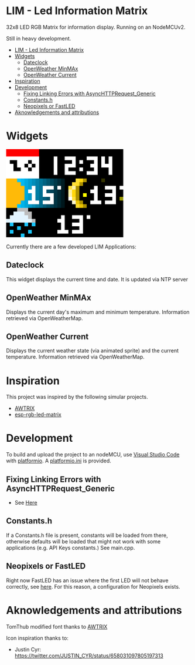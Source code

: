 # LIM - Led Information Matrix
32x8 LED RGB Matrix for information display. Running on an NodeMCUv2.

Still in heavy development.

- [LIM - Led Information Matrix](#lim---led-information-matrix)
- [Widgets](#widgets)
  - [Dateclock](#dateclock)
  - [OpenWeather MinMAx](#openweather-minmax)
  - [OpenWeather Current](#openweather-current)
- [Inspiration](#inspiration)
- [Development](#development)
  - [Fixing Linking Errors with AsyncHTTPRequest_Generic](#fixing-linking-errors-with-asynchttprequest_generic)
  - [Constants.h](#constantsh)
  - [Neopixels or FastLED](#neopixels-or-fastled)
- [Aknowledgements and attributions](#aknowledgements-and-attributions)

# Widgets
![](images/Demo.gif)

Currently there are a few developed LIM Applications:
## Dateclock
This widget displays the current time and date. It is updated via NTP server
## OpenWeather MinMAx
Displays the current day's maximum and minimum temperature. Information retrieved via OpenWeatherMap.
## OpenWeather Current
Displays the current weather state (via animated sprite) and the current temperature. Information retrieved via OpenWeatherMap.

# Inspiration
This project was inspired by the following simular projects.
- [AWTRIX](https://github.com/awtrix/AWTRIX2.0-Controller)
- [esp-rgb-led-matrix](https://github.com/BlueAndi/esp-rgb-led-matrix)

# Development
To build and upload the project to an nodeMCU, use [Visual Studio Code](https://code.visualstudio.com) with [platformio](https://platformio.org). A [platformio.ini](platformio.ini) is provided.

## Fixing Linking Errors with AsyncHTTPRequest_Generic
- See [Here](https://github.com/khoih-prog/AsyncHTTPRequest_Generic#howto-fix-multiple-definitions-linker-error)

## Constants.h
If a Constants.h file is present, constants will be loaded from there, otherwise defaults will be loaded that might not work with some applications (e.g. API Keys constants.) See main.cpp.

## Neopixels or FastLED
Right now FastLED has an issue where the first LED will not behave correctly, see [here](https://github.com/FastLED/FastLED/issues/1260).
For this reason, a configuration for Neopixels exists.

# Aknowledgements and attributions
TomThub modified font thanks to [AWTRIX](https://github.com/awtrix/AWTRIX2.0-Controller)

Icon inspiration thanks to:
- Justin Cyr: https://twitter.com/JUSTIN_CYR/status/658031097805197313